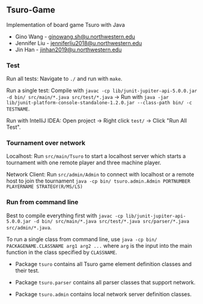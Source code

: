 ## Tsuro-Game

Implementation of board game Tsuro with Java

* Gino Wang - ginowang.sh@u.northwestern.edu 
* Jennifer Liu - jenniferliu2018@u.northwestern.edu 
* Jin Han - jinhan2019@u.northwestern.edu

### Test

Run all tests: Navigate to `./` and run with `make`.

Run a single test: Compile with `javac -cp lib/junit-jupiter-api-5.0.0.jar -d bin/ src/main/*.java src/test/*.java` -> Run with `java -jar lib/junit-platform-console-standalone-1.2.0.jar --class-path bin/ -c TESTNAME`. 

Run with IntelliJ IDEA: Open project -> Right click `test/` -> Click "Run All Test".

### Tournament over network

Localhost: Run `src/main/Tsuro` to start a localhost server which starts a tournament with one remote player and three machine player.

Network Client: Run `src/admin/Admin` to connect with localhost or a remote host to join the tournament `java -cp bin/ tsuro.admin.Admin PORTNUMBER PLAYERNAME STRATEGY(R/MS/LS)`

### Run from command line 

Best to compile everything first with `javac -cp lib/junit-jupiter-api-5.0.0.jar -d bin/ src/main/*.java src/test/*.java src/parser/*.java src/admin/*.java`.

To run a single class from command line, use `java -cp bin/ PACKAGENAME.CLASSNAME arg1 arg2 ...` where `arg` is the input into the main function in the class specified by `CLASSNAME`.

* Package `tsuro` contains all Tsuro game element definition classes and their test.

* Package `tsuro.parser` contains all parser classes that support network.

* Package `tsuro.admin` contains local network server definition classes.